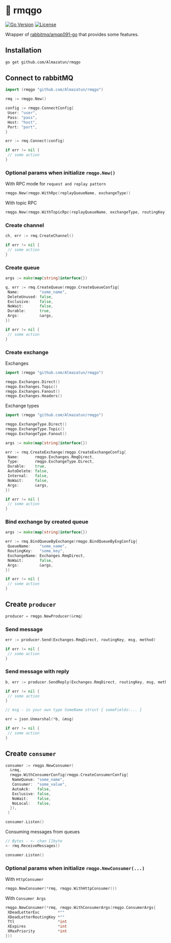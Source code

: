 # 🐰 rmqgo

[![Go Version](https://img.shields.io/badge/go-1.22+-00ADD8?style=flat-square&logo=go)](https://golang.org/)
[![License](https://img.shields.io/badge/license-MIT-0969da?style=flat-square&logo=opensource)](https://opensource.org/licenses/MIT)

Wrapper of [rabbitmq/amqp091-go](https://github.com/rabbitmq/amqp091-go) that provides some features.

## Installation

```bash
go get github.com/Almazatun/rmqgo
```

## Connect to rabbitMQ

```go
import (rmqgo "github.com/Almazatun/rmqgo")

rmq := rmqgo.New()

config := rmqgo.ConnectConfig{
 User: "user",
 Pass: "pass",
 Host: "host",
 Port: "port",
}

err := rmq.Connect(config)

if err != nil {
 // some action
}
```

### Optional params when initialize `rmqgo.New()`

With RPC mode for `request and replay pattern`

```go
rmqgo.New(rmqgo.WithRpc(replayQueueName, exchangeType))
```

With topic RPC

```go
rmqgo.New(rmqgo.WithTopicRpc(replayQueueName, exchangeType, routingKey))
```

### Create channel

```go
ch, err := rmq.CreateChannel()

if err != nil {
 // some action
}
```

### Create queue

```go
args := make(map[string]interface{})

q, err := rmq.CreateQueue(rmqgo.CreateQueueConfig{
 Name:         "some_name",
 DeleteUnused: false,
 Exclusive:    false,
 NoWait:       false,
 Durable:      true,
 Args:         &args,
})

if err != nil {
 // some action
}

```

### Create exchange

Exchanges

```go
import (rmqgo "github.com/Almazatun/rmqgo")

rmqgo.Exchanges.Direct()
rmqgo.Exchanges.Topic()
rmqgo.Exchanges.Fanout()
rmqgo.Exchanges.Headers()
```

Exchange types

```go
import (rmqgo "github.com/Almazatun/rmqgo")

rmqgo.ExchangeType.Direct()
rmqgo.ExchangeType.Topic()
rmqgo.ExchangeType.Fanout()
```

```go
args := make(map[string]interface{})

err := rmq.CreateExchange(rmqgo.CreateExchangeConfig{
 Name:       rmqgo.Exchanges.RmqDirect,
 Type:       rmqgo.ExchangeType.Direct,
 Durable:    true,
 AutoDelete: false,
 Internal:   false,
 NoWait:     false,
 Args:       &args,
})

if err != nil {
 // some action
}
```

### Bind exchange by created queue

```go
args := make(map[string]interface{})

err := rmq.BindQueueByExchange(rmqgo.BindQueueByExgConfig{
 QueueName:    "some_name",
 RoutingKey:   "some_key",
 ExchangeName: Exchanges.RmqDirect,
 NoWait:       false,
 Args:         &args,
})

if err != nil {
 // some action
}
```

## Create `producer`

```go
producer = rmqgo.NewProducer(&rmq)
```

### Send message

```go
err := producer.Send(Exchanges.RmqDirect, routingKey, msg, method)

if err != nil {
 // some action
}

```

### Send message with reply

```go
b, err := producer.SendReply(Exchanges.RmqDirect, routingKey, msg, method)

if err != nil {
 // some action
}

// msg - is your own type SomeName struct { someFields:... }

err = json.Unmarshal(*b, &msg)

if err != nil {
 // some action
}

```

## Create `consumer`

```go
consumer := rmqgo.NewConsumer(
  &rmq,
  rmqgo.WithConsumerConfig(rmqgo.CreateConsumerConfig{
   NameQueue: "some_name",
   Consumer:  "some_value",
   AutoAck:   false,
   Exclusive: false,
   NoWait:    false,
   NoLocal:   false,
  }),
 )

consumer.Listen()
```

Consuming messages from queues

```go
// Bytes - <- chan []byte
<- rmq.ReceiveMessages()
```

```go
consumer.Listen()
```

### Optional params when initialize `rmqgo.NewConsumer(...)`

With `HttpConsumer`

```go
rmqgo.NewConsumer(*rmq, rmqgo.WithHttpConsumer())
```

With `Consumer Args`

```go
rmqgo.NewConsumer(*rmq, rmqgo.WithConsumerArgs(rmqgo.ConsumerArgs{
 XDeadLetterExc        *""
 XDeadLetterRoutingKey *""
 Ttl                   *int
 XExpires              *int
 XMaxPriority          *int
}))
```

